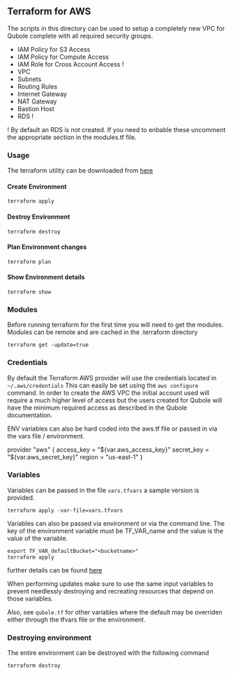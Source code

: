 ## Terraform for AWS

The scripts in this directory can be used to setup a completely new VPC for Qubole complete with all
required security groups. 

* IAM Policy for S3 Access 
* IAM Policy for Compute Access
* IAM Role for Cross Account Access !
* VPC
* Subnets
* Routing Rules
* Internet Gateway
* NAT Gateway
* Bastion Host
* RDS !

! By default an RDS is not created.  If you need to enbable these uncomment the appropriate section in the modules.tf file.

### Usage
The terraform utility can be downloaded from [here](https://www.terraform.io/downloads.html) 

#### Create Environment
```
terraform apply
```
#### Destroy Environment
```
terraform destroy
```
#### Plan Environment changes
```
terraform plan
```
#### Show Environment details
```
terraform show
```

### Modules 
Before running terraform for the first time you will need to get the modules. Modules can be remote and are cached in the .terraform directory
```
terraform get -update=true
```


### Credentials
By default the Terraform AWS provider will use the credentials located in 
```~/.aws/credentials```  This can easily be set using the ```aws configure``` command. In order to create the AWS VPC the initial account used will require a much higher level of access but the users created for Qubole will have the minimum required access as described in the Qubole documentation.  

ENV variables can also be hard coded into the aws.tf file or passed in via the vars file / environment.

provider "aws" {
    access_key = "${var.aws_access_key}"
    secret_key = "${var.aws_secret_key}"
    region = "us-east-1"
}



### Variables

Variables can be passed in the file ```vars.tfvars``` a sample version is provided.  


```
terraform apply -var-file=vars.tfvars
```
Variables can also be passed via environment or via the command line. The key of the environment variable must be TF_VAR_name and the value is the value of the variable.

```
export TF_VAR_defaultBucket="<bucketname>"
terraform apply
```
further details can be found [here](https://www.terraform.io/docs/configuration/variables.html)

When performing updates make sure to use the same input variables to prevent needlessly destroying and recreating resources that depend on those variables.

Also, see ```qubole.tf``` for other variables where the default may be overriden either through the tfvars file or the environment.

### Destroying environment

The entire environment can be destroyed with the following command

```
terraform destroy
```


